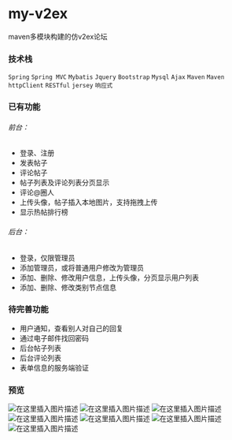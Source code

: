 # my-v2ex
maven多模块构建的仿v2ex论坛

### 技术栈
`Spring`  `Spring MVC`  `Mybatis`  `Jquery`  `Bootstrap` `Mysql` `Ajax`  `Maven`  `Maven`  `httpClient`  `RESTful` `jersey` `响应式`

### 已有功能
###### 前台：
 - 登录、注册
 - 发表帖子
 - 评论帖子
 - 帖子列表及评论列表分页显示
 - 评论@圈人
 - 上传头像，帖子插入本地图片，支持拖拽上传
 - 显示热帖排行榜


###### 后台：
 - 登录，仅限管理员
 - 添加管理员，或将普通用户修改为管理员
 - 添加、删除、修改用户信息，上传头像，分页显示用户列表
 - 添加、删除、修改类别节点信息

 ### 待完善功能
 - 用户通知，查看别人对自己的回复
 - 通过电子邮件找回密码
 - 后台帖子列表
 - 后台评论列表
 - 表单信息的服务端验证

### 预览
![在这里插入图片描述](https://img-blog.csdnimg.cn/20190214175730544.png?x-oss-process=image/watermark,type_ZmFuZ3poZW5naGVpdGk,shadow_10,text_aHR0cHM6Ly9ibG9nLmNzZG4ubmV0L3FxXzM0ODM4NjQz,size_16,color_FFFFFF,t_70)
![在这里插入图片描述](https://img-blog.csdnimg.cn/20190214175919400.png?x-oss-process=image/watermark,type_ZmFuZ3poZW5naGVpdGk,shadow_10,text_aHR0cHM6Ly9ibG9nLmNzZG4ubmV0L3FxXzM0ODM4NjQz,size_16,color_FFFFFF,t_70)
![在这里插入图片描述](https://img-blog.csdnimg.cn/2019021418022349.png?x-oss-process=image/watermark,type_ZmFuZ3poZW5naGVpdGk,shadow_10,text_aHR0cHM6Ly9ibG9nLmNzZG4ubmV0L3FxXzM0ODM4NjQz,size_16,color_FFFFFF,t_70)
![在这里插入图片描述](https://img-blog.csdnimg.cn/20190214180411232.png?x-oss-process=image/watermark,type_ZmFuZ3poZW5naGVpdGk,shadow_10,text_aHR0cHM6Ly9ibG9nLmNzZG4ubmV0L3FxXzM0ODM4NjQz,size_16,color_FFFFFF,t_70)
![在这里插入图片描述](https://img-blog.csdnimg.cn/20190214180604316.png?x-oss-process=image/watermark,type_ZmFuZ3poZW5naGVpdGk,shadow_10,text_aHR0cHM6Ly9ibG9nLmNzZG4ubmV0L3FxXzM0ODM4NjQz,size_16,color_FFFFFF,t_70)
![在这里插入图片描述](https://img-blog.csdnimg.cn/20190214180711868.png?x-oss-process=image/watermark,type_ZmFuZ3poZW5naGVpdGk,shadow_10,text_aHR0cHM6Ly9ibG9nLmNzZG4ubmV0L3FxXzM0ODM4NjQz,size_16,color_FFFFFF,t_70)
![在这里插入图片描述](https://img-blog.csdnimg.cn/20190214180924388.png?x-oss-process=image/watermark,type_ZmFuZ3poZW5naGVpdGk,shadow_10,text_aHR0cHM6Ly9ibG9nLmNzZG4ubmV0L3FxXzM0ODM4NjQz,size_16,color_FFFFFF,t_70)